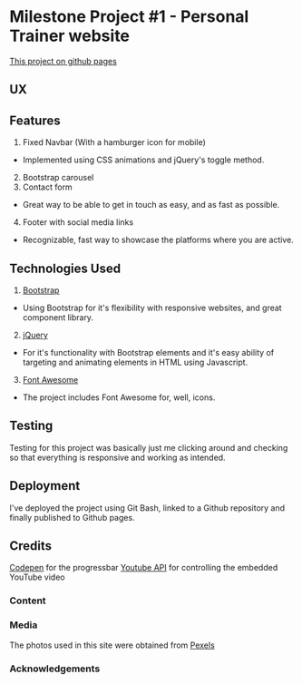# Milestone Project #1 - Personal Trainer website
[This project on github pages](https://emilohlund-git.github.io/FIT-Website/)

## UX

## Features
1. Fixed Navbar (With a hamburger icon for mobile) 
* Implemented using CSS animations and jQuery's toggle method.
2. Bootstrap carousel
3. Contact form
* Great way to be able to get in touch as easy, and as fast as possible.
4. Footer with social media links
* Recognizable, fast way to showcase the platforms where you are active.

## Technologies Used
1. [Bootstrap](https://getbootstrap.com/docs/4.1/getting-started/introduction/)
* Using Bootstrap for it's flexibility with responsive websites, and great component library.
2. [jQuery](https://jquery.com/)
* For it's functionality with Bootstrap elements and it's easy ability of targeting and animating elements in HTML using Javascript.
3. [Font Awesome](https://fontawesome.com/)
* The project includes Font Awesome for, well, icons.

## Testing
Testing for this project was basically just me clicking around and checking so that everything is responsive and working as intended.

## Deployment
I've deployed the project using Git Bash, linked to a Github repository and finally published to Github pages.

## Credits
[Codepen](https://codepen.io/peruvianidol/pen/NLMvqO) for the progressbar
[Youtube API](https://imelgrat.me/javascript/youtube-iframe-api-javascript/) for controlling the embedded YouTube video

### Content

### Media
The photos used in this site were obtained from [Pexels](https://www.pexels.com)

### Acknowledgements

